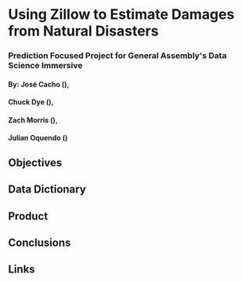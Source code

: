 # Using Zillow to Estimate Damages from Natural Disasters
### Prediction Focused Project for General Assembly's Data Science Immersive
#### By:  José Cacho (), 
####      Chuck Dye (), 
####      Zach Morris (),
####      Julian Oquendo ()

## Objectives
## Data Dictionary
## Product
## Conclusions
## Links

